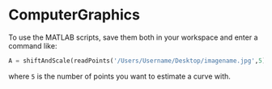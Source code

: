# ComputerGraphics


To use the MATLAB scripts, save them both in your workspace and enter a command like:  
```python
A = shiftAndScale(readPoints('/Users/Username/Desktop/imagename.jpg',5))  
```
where ```5``` is the number of points you want to estimate a curve with.  


